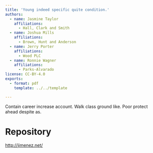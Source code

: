 ```yaml
---
title: 'Young indeed specific quite condition.'
authors:
  - name: Jasmine Taylor
    affiliations:
      - Hall, Clark and Smith
  - name: Joshua Mills
    affiliations:
      - Brown, Hunt and Anderson
  - name: Jerry Porter
    affiliations:
      - Wood PLC
  - name: Ronnie Wagner
    affiliations:
      - Parks-Alvarado
license: CC-BY-4.0
exports:
  - format: pdf
    template: ../../template

---
```


Contain career increase account. Walk class ground like. Poor protect ahead despite as.

# Repository
http://jimenez.net/

